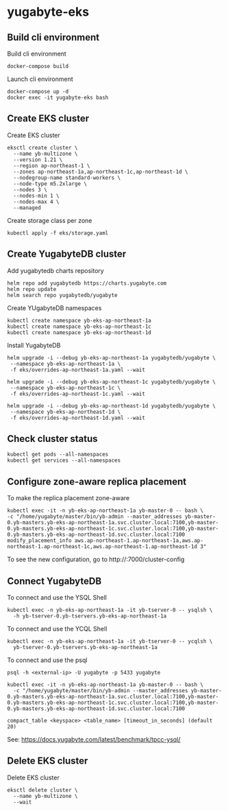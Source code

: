 # yugabyte-eks

## Build cli environment

Build cli environment
```
docker-compose build
```

Launch cli environment
```
docker-compose up -d
docker exec -it yugabyte-eks bash
```

## Create EKS cluster

Create EKS cluster
```
eksctl create cluster \
  --name yb-multizone \
  --version 1.21 \
  --region ap-northeast-1 \
  --zones ap-northeast-1a,ap-northeast-1c,ap-northeast-1d \
  --nodegroup-name standard-workers \
  --node-type m5.2xlarge \
  --nodes 3 \
  --nodes-min 1 \
  --nodes-max 4 \
  --managed
```

Create storage class per zone
```
kubectl apply -f eks/storage.yaml
```

## Create YugabyteDB cluster

Add yugabytedb charts repository
```
helm repo add yugabytedb https://charts.yugabyte.com
helm repo update
helm search repo yugabytedb/yugabyte
```

Create YUgabyteDB namespaces
```
kubectl create namespace yb-eks-ap-northeast-1a
kubectl create namespace yb-eks-ap-northeast-1c
kubectl create namespace yb-eks-ap-northeast-1d
```


Install YugabyteDB
```
helm upgrade -i --debug yb-eks-ap-northeast-1a yugabytedb/yugabyte \
 --namespace yb-eks-ap-northeast-1a \
 -f eks/overrides-ap-northeast-1a.yaml --wait

helm upgrade -i --debug yb-eks-ap-northeast-1c yugabytedb/yugabyte \
 --namespace yb-eks-ap-northeast-1c \
 -f eks/overrides-ap-northeast-1c.yaml --wait

helm upgrade -i --debug yb-eks-ap-northeast-1d yugabytedb/yugabyte \
 --namespace yb-eks-ap-northeast-1d \
 -f eks/overrides-ap-northeast-1d.yaml --wait
```

## Check cluster status

```
kubectl get pods --all-namespaces
kubectl get services --all-namespaces
```

## Configure zone-aware replica placement

To make the replica placement zone-aware
```
kubectl exec -it -n yb-eks-ap-northeast-1a yb-master-0 -- bash \
-c "/home/yugabyte/master/bin/yb-admin --master_addresses yb-master-0.yb-masters.yb-eks-ap-northeast-1a.svc.cluster.local:7100,yb-master-0.yb-masters.yb-eks-ap-northeast-1c.svc.cluster.local:7100,yb-master-0.yb-masters.yb-eks-ap-northeast-1d.svc.cluster.local:7100 modify_placement_info aws.ap-northeast-1.ap-northeast-1a,aws.ap-northeast-1.ap-northeast-1c,aws.ap-northeast-1.ap-northeast-1d 3"
```
To see the new configuration, go to http://<external-ip>:7000/cluster-config


## Connect YugabyteDB

To connect and use the YSQL Shell
```
kubectl exec -n yb-eks-ap-northeast-1a -it yb-tserver-0 -- ysqlsh \
  -h yb-tserver-0.yb-tservers.yb-eks-ap-northeast-1a
```

To connect and use the YCQL Shell
```
kubectl exec -n yb-eks-ap-northeast-1a -it yb-tserver-0 -- ycqlsh \
  yb-tserver-0.yb-tservers.yb-eks-ap-northeast-1a
```

To connect and use the psql
```
psql -h <external-ip> -U yugabyte -p 5433 yugabyte
```

```
kubectl exec -it -n yb-eks-ap-northeast-1a yb-master-0 -- bash \
  -c "/home/yugabyte/master/bin/yb-admin --master_addresses yb-master-0.yb-masters.yb-eks-ap-northeast-1a.svc.cluster.local:7100,yb-master-0.yb-masters.yb-eks-ap-northeast-1c.svc.cluster.local:7100,yb-master-0.yb-masters.yb-eks-ap-northeast-1d.svc.cluster.local:7100 

compact_table <keyspace> <table_name> [timeout_in_seconds] (default 20)
```

See:
https://docs.yugabyte.com/latest/benchmark/tpcc-ysql/


## Delete EKS cluster

Delete EKS cluster
```
eksctl delete cluster \
  --name yb-multizone \
  --wait
```

